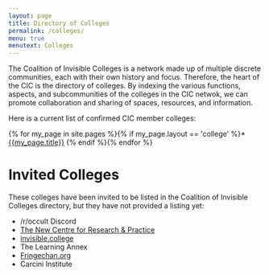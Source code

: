 ```yaml
---
layout: page
title: Directory of Colleges
permalink: /colleges/
menu: true
menutext: Colleges
---
```

The Coalition of Invisible Colleges is a network made up of multiple discrete communities, each with their own history and focus. Therefore, the heart of the CIC is the directory of colleges. By indexing the various functions, aspects, and subcommunities of the colleges in the CIC netwok, we can promote collaboration and sharing of spaces, resources, and information.

Here is a current list of confirmed CIC member colleges:

{% for my_page in site.pages %}{% if my_page.layout == 'college' %}* [{{my_page.title}}]({{my_page.permalink}})
{% endif %}{% endfor %}

# Invited Colleges
These colleges have been invited to be listed in the Coalition of Invisible Colleges directory, but they have not provided a listing yet:

* /r/occult Discord
* [The New Centre for Research & Practice](http://thenewcentre.org)
* [invisible.college](http://invisible.college)
* The Learning Annex
* [Fringechan.org](http://www.fringechan.org/)
* Carcini Institute

